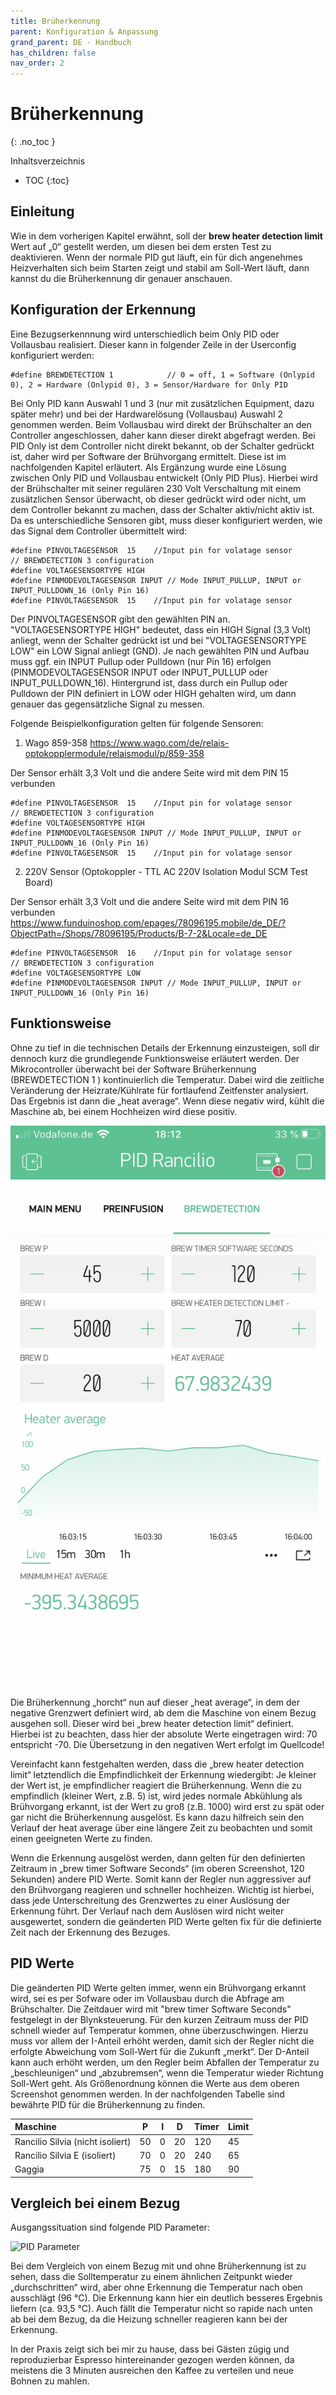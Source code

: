 ```yaml
---
title: Brüherkennung
parent: Konfiguration & Anpassung
grand_parent: DE - Handbuch
has_children: false
nav_order: 2
---
```


# Brüherkennung
{: .no_toc }

Inhaltsverzeichnis

* TOC
{:toc}

## Einleitung

Wie in dem vorherigen Kapitel erwähnt, soll der **brew heater detection limit** Wert auf „0“ gestellt werden, um diesen bei dem ersten Test zu deaktivieren. Wenn der normale PID gut läuft, ein für dich angenehmes Heizverhalten sich beim Starten zeigt und stabil am Soll-Wert läuft, dann kannst du die Brüherkennung dir genauer anschauen.

## Konfiguration der Erkennung

Eine Bezugserkennnung wird unterschiedlich beim Only PID oder Vollausbau realisiert. Dieser kann in folgender Zeile in der Userconfig konfiguriert werden: 
```
#define BREWDETECTION 1            // 0 = off, 1 = Software (Onlypid 0), 2 = Hardware (Onlypid 0), 3 = Sensor/Hardware for Only PID 
```
Bei Only PID kann Auswahl 1 und 3 (nur mit zusätzlichen Equipment, dazu später mehr) und bei der Hardwarelösung (Vollausbau) Auswahl 2 genommen werden. Beim Vollausbau wird direkt der Brühschalter an den Controller angeschlossen, daher kann dieser direkt abgefragt werden.
Bei PID Only ist dem Controller nicht direkt bekannt, ob der Schalter gedrückt ist, daher wird per Software der Brühvorgang ermittelt. Diese ist im nachfolgenden Kapitel erläutert.
Als Ergänzung wurde eine Lösung zwischen Only PID und Vollausbau entwickelt (Only PID Plus). Hierbei wird der Brühschalter mit seiner regulären 230 Volt Verschaltung mit einem zusätzlichen Sensor überwacht, ob dieser gedrückt wird oder nicht, um dem Controller bekannt zu machen, dass der Schalter aktiv/nicht aktiv ist. Da es unterschiedliche Sensoren gibt, muss dieser konfiguriert werden, wie das Signal dem Controller übermittelt wird:
```
#define PINVOLTAGESENSOR  15    //Input pin for volatage sensor
// BREWDETECTION 3 configuration
#define VOLTAGESENSORTYPE HIGH 
#define PINMODEVOLTAGESENSOR INPUT // Mode INPUT_PULLUP, INPUT or INPUT_PULLDOWN_16 (Only Pin 16)
#define PINVOLTAGESENSOR  15    //Input pin for volatage sensor
```
Der PINVOLTAGESENSOR gibt den gewählten PIN an. "VOLTAGESENSORTYPE HIGH" bedeutet, dass ein HIGH Signal (3,3 Volt) anliegt, wenn der Schalter gedrückt ist und bei "VOLTAGESENSORTYPE LOW" ein LOW Signal anliegt (GND). Je nach gewählten PIN und Aufbau muss ggf. ein INPUT Pullup oder Pulldown (nur Pin 16) erfolgen (PINMODEVOLTAGESENSOR INPUT oder INPUT_PULLUP oder INPUT_PULLDOWN_16). Hintergrund ist, dass durch ein Pullup oder Pulldown der PIN definiert in LOW oder HIGH gehalten wird, um dann genauer das gegensätzliche Signal zu messen. 

Folgende Beispielkonfiguration gelten für folgende Sensoren:
1. Wago 859-358
https://www.wago.com/de/relais-optokopplermodule/relaismodul/p/859-358

Der Sensor erhält 3,3 Volt und die andere Seite wird mit dem PIN 15 verbunden
```
#define PINVOLTAGESENSOR  15    //Input pin for volatage sensor
// BREWDETECTION 3 configuration
#define VOLTAGESENSORTYPE HIGH 
#define PINMODEVOLTAGESENSOR INPUT // Mode INPUT_PULLUP, INPUT or INPUT_PULLDOWN_16 (Only Pin 16)
#define PINVOLTAGESENSOR  15    //Input pin for volatage sensor
```

2. 220V Sensor (Optokoppler - TTL AC 220V Isolation Modul SCM Test Board)

Der Sensor erhält 3,3 Volt und die andere Seite wird mit dem PIN 16 verbunden
https://www.funduinoshop.com/epages/78096195.mobile/de_DE/?ObjectPath=/Shops/78096195/Products/B-7-2&Locale=de_DE

```
#define PINVOLTAGESENSOR  16    //Input pin for volatage sensor
// BREWDETECTION 3 configuration
#define VOLTAGESENSORTYPE LOW 
#define PINMODEVOLTAGESENSOR INPUT // Mode INPUT_PULLUP, INPUT or INPUT_PULLDOWN_16 (Only Pin 16)
```

## Funktionsweise

Ohne zu tief in die technischen Details der Erkennung einzusteigen, soll dir dennoch kurz die grundlegende Funktionsweise erläutert werden. Der Mikrocontroller überwacht bei der Software Brüherkennung (BREWDETECTION 1 ) kontinuierlich die Temperatur. Dabei wird die zeitliche Veränderung der Heizrate/Kühlrate für fortlaufend Zeitfenster analysiert. Das Ergebnis ist dann die „heat average“. Wenn diese negativ wird, kühlt die Maschine ab, bei einem Hochheizen wird diese positiv.

![Brüherkennung](../../img/fullsizeoutput_1c57.jpeg)

Die Brüherkennung „horcht“ nun auf dieser „heat average“, in dem der negative Grenzwert definiert wird, ab dem die Maschine von einem Bezug ausgehen soll. Dieser wird bei „brew heater detection limit“ definiert. Hierbei ist zu beachten, dass hier der absolute Werte eingetragen wird: 70 entspricht -70. Die Übersetzung in den negativen Wert erfolgt im Quellcode!

Vereinfacht kann festgehalten werden, dass die „brew heater detection limit“ letztendlich die Empfindlichkeit der Erkennung wiedergibt: Je kleiner der Wert ist, je empfindlicher reagiert die Brüherkennung. Wenn die zu empfindlich (kleiner Wert, z.B. 5) ist, wird jedes normale Abkühlung als Brühvorgang erkannt, ist der Wert zu groß (z.B. 1000) wird erst zu spät oder gar nicht die Brüherkennung ausgelöst. Es kann dazu hilfreich sein den Verlauf der heat average über eine längere Zeit zu beobachten und somit einen geeigneten Werte zu finden.

Wenn die Erkennung ausgelöst werden, dann gelten für den definierten Zeitraum in „brew timer Software Seconds“ (im oberen Screenshot, 120 Sekunden) andere PID Werte. Somit kann der Regler nun aggressiver auf den Brühvorgang reagieren und schneller hochheizen. Wichtig ist hierbei, dass jede Unterschreitung des Grenzwertes zu einer Auslösung der Erkennung führt. Der Verlauf nach dem Auslösen wird nicht weiter ausgewertet, sondern die geänderten PID Werte gelten fix für die definierte Zeit nach der Erkennung des Bezuges.

## PID Werte
Die geänderten PID Werte gelten immer, wenn ein Brühvorgang erkannt wird, sei es per Sofware oder im Vollausbau durch die Abfrage am Brühschalter. Die Zeitdauer wird mit "brew timer Software Seconds" festgelegt in der Blynksteuerung. 
Für den kurzen Zeitraum muss der PID schnell wieder auf Temperatur kommen, ohne überzuschwingen. Hierzu muss vor allem der I-Anteil erhöht werden, damit sich der Regler nicht die erfolgte Abweichung vom Soll-Wert für die Zukunft „merkt“. Der D-Anteil kann auch erhöht werden, um den Regler beim Abfallen der Temperatur zu „beschleunigen“ und „abzubremsen“, wenn die Temperatur wieder Richtung Soll-Wert geht. Als Größenordnung können die Werte aus dem oberen Screenshot genommen werden.
In der nachfolgenden Tabelle sind bewährte PID für die Brüherkennung zu finden.

Maschine |	P |	I |	D | Timer |  Limit 
:-|-|-|-|-|-
Rancilio Silvia (nicht isoliert) | 50 | 0 | 20 | 120 | 45 
Rancilio Silvia E (isoliert) | 70 | 0 | 20 | 240 | 65 
Gaggia | 75 | 0 | 15 | 180 | 90 

## Vergleich bei einem Bezug

Ausgangssituation sind folgende PID Parameter:

![PID Parameter](../../img/Screenshot-at-M%C3%A4rz-15-07-47-28.png)

Bei dem Vergleich von einem Bezug mit und ohne Brüherkennung ist zu sehen, dass die Solltemperatur zu einem ähnlichen Zeitpunkt wieder „durchschritten“ wird, aber ohne Erkennung die Temperatur nach oben ausschlägt (96 °C). Die Erkennung kann hier ein deutlich besseres Ergebnis liefern (ca. 93,5 °C). Auch fällt die Temperatur nicht so rapide nach unten ab bei dem Bezug, da die Heizung schneller reagieren kann bei der Erkennung.

In der Praxis zeigt sich bei mir zu hause, dass bei Gästen zügig und reproduzierbar Espresso hintereinander gezogen werden können, da meistens die 3 Minuten ausreichen den Kaffee zu verteilen und neue Bohnen zu mahlen.
